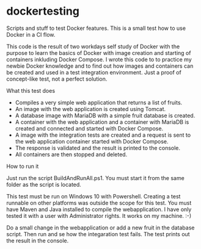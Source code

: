 # dockertesting

Scripts and stuff to test Docker features. This is a small test how to use Docker in a CI flow.

This code is the result of two workdays self study of Docker with the purpose to learn the basics of Docker with image creation and starting of containers inkluding Docker Compose.
I wrote this code to to practice my newbie Docker knowledge and to find out how images and containers can be created and used in a test integration environment. Just a proof of concept-like test, not a perfect solution.

What this test does
- Compiles a very simple web application that returns a list of fruits.
- An image with the web application is created using Tomcat.
- A database image with MariaDB with a simple fruit database is created.
- A container with the web application and a container with MariaDB is created and connected and started
  with Docker Compose.
- A image with the integration tests are created and a request is sent to the web application container
  started with Docker Compose.
- The response is validated and the result is printed to the console.
- All containers are then stopped and deleted.

How to run it

Just run the script BuildAndRunAll.ps1. You must start it from the same folder as the script is located.

This test must be run on Windows 10 with Powershell. Creating a test runnable on other platforms was outside the scope for this test. You must have Maven and Java installed to compile the webapplication. I have only tested it with a user with Administrator rights. It works on my machine. :-)

Do a small change in the webapplication or add a new fruit in the database script. Then run and se how the integaration test fails. The test prints out the result in the console.


	